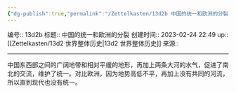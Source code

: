 ```yaml
---
{"dg-publish":true,"permalink":"/Zettelkasten/13d2b 中国的统一和欧洲的分裂/","dgPassFrontmatter":true}
---
```


编号:: 13d2b
标题:: 中国的统一和欧洲的分裂
创建时间:: 2023-02-24 22:49
up:: [[Zettelkasten/13d2 世界整体历史\|13d2 世界整体历史]]
来源:: 

---
中国东西部之间的广阔地带和相对平缓的地形，再加上两条大河的水气，促进了南北的交流，维护了统一。对比欧洲，因为地势高低不平，再加上没有共同的河流，所以直到现代也没有统一。
